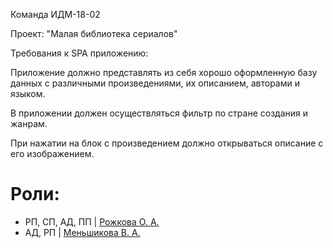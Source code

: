 Команда ИДМ-18-02

Проект: "Малая библиотека сериалов"

Требования к SPA приложению:

Приложение должно представлять из себя хорошо оформленную базу данных с различными произведениями, их описанием, авторами и языком.

В приложении должен осуществляться фильтр по стране создания и жанрам.

При нажатии на блок с произведением должно открываться описание с его изображением.


# Роли:
* РП, СП, АД, ПП | [Рожкова О. А.](https://oksanarozhkova.github.io/index.html)
* АД, РП   | [Меньшикова В. А.](https://victoriamenshikova.github.io)
